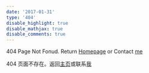 ```yaml
---
date: '2017-01-31'
type: '404'
disable_highlight: true
disable_mathjax: true
disable_comments: true
---
```


404 Page Not Fonud. Return [Homepage](/) or Contact [me](/en/about)

404 页面不存在。返回[主页](/)或联系[我](/cn/about)
